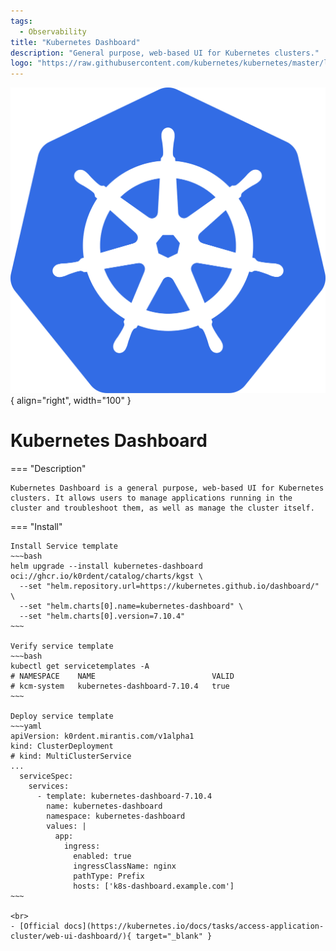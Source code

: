 ```yaml
---
tags:
  - Observability
title: "Kubernetes Dashboard"
description: "General purpose, web-based UI for Kubernetes clusters."
logo: "https://raw.githubusercontent.com/kubernetes/kubernetes/master/logo/logo.svg"
---
```

![logo](https://raw.githubusercontent.com/kubernetes/kubernetes/master/logo/logo.svg){ align="right", width="100" }
# Kubernetes Dashboard

=== "Description"

    Kubernetes Dashboard is a general purpose, web-based UI for Kubernetes clusters. It allows users to manage applications running in the cluster and troubleshoot them, as well as manage the cluster itself.

=== "Install"

    Install Service template
    ~~~bash
    helm upgrade --install kubernetes-dashboard oci://ghcr.io/k0rdent/catalog/charts/kgst \
      --set "helm.repository.url=https://kubernetes.github.io/dashboard/" \
      --set "helm.charts[0].name=kubernetes-dashboard" \
      --set "helm.charts[0].version=7.10.4"
    ~~~

    Verify service template
    ~~~bash
    kubectl get servicetemplates -A
    # NAMESPACE    NAME                          VALID
    # kcm-system   kubernetes-dashboard-7.10.4   true
    ~~~

    Deploy service template
    ~~~yaml
    apiVersion: k0rdent.mirantis.com/v1alpha1
    kind: ClusterDeployment
    # kind: MultiClusterService
    ...
      serviceSpec:
        services:
          - template: kubernetes-dashboard-7.10.4
            name: kubernetes-dashboard
            namespace: kubernetes-dashboard
            values: |
              app:
                ingress:
                  enabled: true
                  ingressClassName: nginx
                  pathType: Prefix
                  hosts: ['k8s-dashboard.example.com']
    ~~~

    <br>
    - [Official docs](https://kubernetes.io/docs/tasks/access-application-cluster/web-ui-dashboard/){ target="_blank" }
